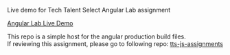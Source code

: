 Live demo for Tech Talent Select Angular Lab assignment 

[Angular Lab Live Demo](https://jordanmor.github.io/angular-lab-demo/)
   
This repo is a simple host for the angular production build files.   
If reviewing this assignment, please go to following repo: [tts-js-assignments](https://github.com/jordanmor/tts-js-assignments)